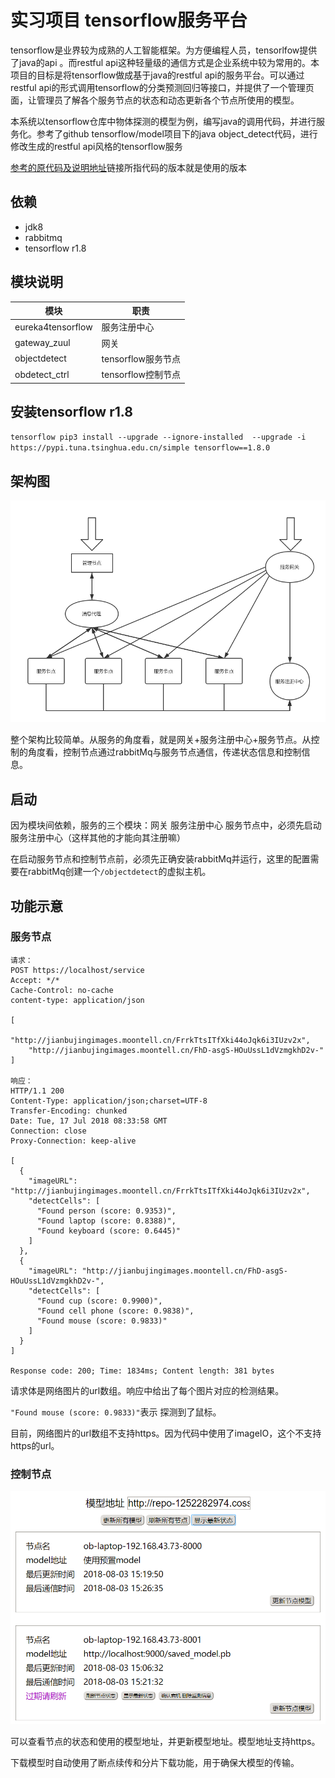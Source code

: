 # 实习项目 tensorflow服务平台

tensorflow是业界较为成熟的人工智能框架。为方便编程人员，tensorlfow提供了java的api
。而restful api这种轻量级的通信方式是企业系统中较为常用的。本项目的目标是将tensorflow做成基于java的restful
 api的服务平台。可以通过restful api的形式调用tensorflow的分类预测回归等接口，并提供了一个管理页面，让管理员了解各个服务节点的状态和动态更新各个节点所使用的模型。

本系统以tensorflow仓库中物体探测的模型为例，编写java的调用代码，并进行服务化。参考了github tensorflow/model项目下的java object_detect代码，进行修改生成的restful api风格的tensorflow服务

[参考的原代码及说明地址](https://github.com/tensorflow/models/tree/de2842408a1790a56718c293e01e0d555fa84035/samples/languages/java/object_detection)链接所指代码的版本就是使用的版本
## 依赖

- jdk8
- rabbitmq
- tensorflow r1.8

## 模块说明

|模块|职责|
|-----|-----|
|eureka4tensorflow|服务注册中心|
|gateway_zuul|网关|
|objectdetect|tensorflow服务节点|
|obdetect_ctrl|tensorflow控制节点|

## 安装tensorflow r1.8

`tensorflow pip3 install --upgrade --ignore-installed  --upgrade -i https://pypi.tuna.tsinghua.edu.cn/simple tensorflow==1.8.0`

## 架构图

![架构图](structure.png)

整个架构比较简单。从服务的角度看，就是网关+服务注册中心+服务节点。从控制的角度看，控制节点通过rabbitMq与服务节点通信，传递状态信息和控制信息。

## 启动

因为模块间依赖，服务的三个模块：网关 服务注册中心 服务节点中，必须先启动服务注册中心（这样其他的才能向其注册嘛）

在启动服务节点和控制节点前，必须先正确安装rabbitMq并运行，这里的配置需要在rabbitMq创建一个`/objectdetect`的虚拟主机。

## 功能示意

### 服务节点

```
请求：
POST https://localhost/service
Accept: */*
Cache-Control: no-cache
content-type: application/json

[
    "http://jianbujingimages.moontell.cn/FrrkTtsITfXki44oJqk6i3IUzv2x",
    "http://jianbujingimages.moontell.cn/FhD-asgS-HOuUssL1dVzmgkhD2v-"
]

响应：
HTTP/1.1 200 
Content-Type: application/json;charset=UTF-8
Transfer-Encoding: chunked
Date: Tue, 17 Jul 2018 08:33:58 GMT
Connection: close
Proxy-Connection: keep-alive

[
  {
    "imageURL": "http://jianbujingimages.moontell.cn/FrrkTtsITfXki44oJqk6i3IUzv2x",
    "detectCells": [
      "Found person (score: 0.9353)",
      "Found laptop (score: 0.8388)",
      "Found keyboard (score: 0.6445)"
    ]
  },
  {
    "imageURL": "http://jianbujingimages.moontell.cn/FhD-asgS-HOuUssL1dVzmgkhD2v-",
    "detectCells": [
      "Found cup (score: 0.9900)",
      "Found cell phone (score: 0.9838)",
      "Found mouse (score: 0.9833)"
    ]
  }
]

Response code: 200; Time: 1834ms; Content length: 381 bytes
```

请求体是网络图片的url数组。响应中给出了每个图片对应的检测结果。

`"Found mouse (score: 0.9833)"`表示 探测到了鼠标。

目前，网络图片的url数组不支持https。因为代码中使用了imageIO，这个不支持https的url。

### 控制节点

![控制节点](ctrl.png)

可以查看节点的状态和使用的模型地址，并更新模型地址。模型地址支持https。

下载模型时自动使用了断点续传和分片下载功能，用于确保大模型的传输。
